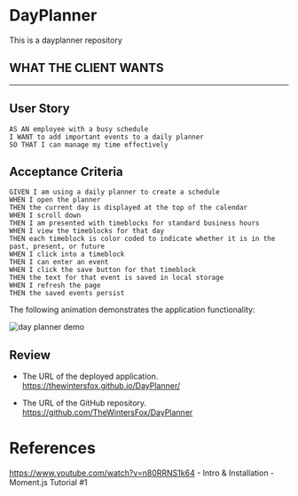 # DayPlanner
This is a dayplanner repository











## WHAT THE CLIENT WANTS
---

## User Story

```
AS AN employee with a busy schedule
I WANT to add important events to a daily planner
SO THAT I can manage my time effectively
```

## Acceptance Criteria

```
GIVEN I am using a daily planner to create a schedule
WHEN I open the planner
THEN the current day is displayed at the top of the calendar
WHEN I scroll down
THEN I am presented with timeblocks for standard business hours
WHEN I view the timeblocks for that day
THEN each timeblock is color coded to indicate whether it is in the past, present, or future
WHEN I click into a timeblock
THEN I can enter an event
WHEN I click the save button for that timeblock
THEN the text for that event is saved in local storage
WHEN I refresh the page
THEN the saved events persist
```

The following animation demonstrates the application functionality:

![day planner demo](./Assets/05-third-party-apis-homework-demo.gif)

## Review


* The URL of the deployed application.
https://thewintersfox.github.io/DayPlanner/


* The URL of the GitHub repository. 
https://github.com/TheWintersFox/DayPlanner

# References

https://www.youtube.com/watch?v=n80RRNS1k64 - Intro & Installation - Moment.js Tutorial #1